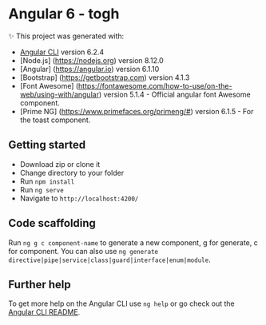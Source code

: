 # Angular 6 - togh

:sparkles: This project was generated with:
* [Angular CLI](https://github.com/angular/angular-cli) version 6.2.4
* [Node.js] (https://nodejs.org) version 8.12.0
* [Angular] (https://angular.io) version 6.1.10
* [Bootstrap] (https://getbootstrap.com) version 4.1.3
* [Font Awesome] (https://fontawesome.com/how-to-use/on-the-web/using-with/angular) version 5.1.4 - Official angular font Awesome component.
* [Prime NG] (https://www.primefaces.org/primeng/#) version 6.1.5 - For the toast component. 

## Getting started

* Download zip or clone it
* Change directory to your folder
* Run ```npm install```
* Run ```ng serve```
* Navigate to `http://localhost:4200/`

## Code scaffolding

Run ```ng g c component-name``` to generate a new component, g for generate, c for component. 
You can also use ```ng generate directive|pipe|service|class|guard|interface|enum|module```.


## Further help

To get more help on the Angular CLI use `ng help` or go check out the [Angular CLI README](https://github.com/angular/angular-cli/blob/master/README.md).